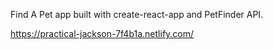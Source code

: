 Find A Pet app built with create-react-app and PetFinder API.

https://practical-jackson-7f4b1a.netlify.com/
